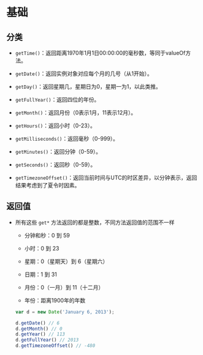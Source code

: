 # 基础

## 分类

*   `getTime()`：返回距离1970年1月1日00:00:00的毫秒数，等同于valueOf方法。

*   `getDate()`：返回实例对象对应每个月的几号（从1开始）。

*   `getDay()`：返回星期几，星期日为0，星期一为1，以此类推。

*   `getFullYear()`：返回四位的年份。

*   `getMonth()`：返回月份（0表示1月，11表示12月）。

*   `getHours()`：返回小时（0-23）。

*   `getMilliseconds()`：返回毫秒（0-999）。

*   `getMinutes()`：返回分钟（0-59）。

*   `getSeconds()`：返回秒（0-59）。

*   `getTimezoneOffset()`：返回当前时间与UTC的时区差异，以分钟表示，返回结果考虑到了夏令时因素。

## 返回值

*   所有这些 `get*` 方法返回的都是整数，不同方法返回值的范围不一样

    *   分钟和秒：0 到 59

    *   小时：0 到 23

    *   星期：0（星期天）到 6（星期六）

    *   日期：1 到 31

    *   月份：0（一月）到 11（十二月）

    *   年份：距离1900年的年数

    ```javascript
    var d = new Date('January 6, 2013');

    d.getDate() // 6
    d.getMonth() // 0
    d.getYear() // 113
    d.getFullYear() // 2013
    d.getTimezoneOffset() // -480
    ```
